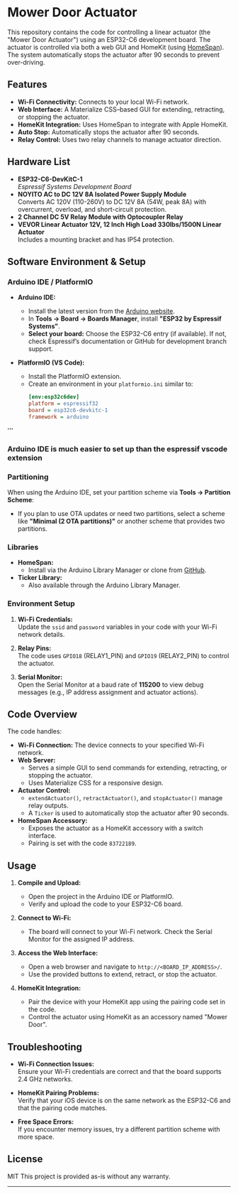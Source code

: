 # Mower Door Actuator

This repository contains the code for controlling a linear actuator (the "Mower Door Actuator") using an ESP32-C6 development board. The actuator is controlled via both a web GUI and HomeKit (using [HomeSpan](https://github.com/HomeSpan/HomeSpan)). The system automatically stops the actuator after 90 seconds to prevent over-driving.

## Features

- **Wi-Fi Connectivity:** Connects to your local Wi-Fi network.
- **Web Interface:** A Materialize CSS–based GUI for extending, retracting, or stopping the actuator.
- **HomeKit Integration:** Uses HomeSpan to integrate with Apple HomeKit.
- **Auto Stop:** Automatically stops the actuator after 90 seconds.
- **Relay Control:** Uses two relay channels to manage actuator direction.

## Hardware List

- **ESP32-C6-DevKitC-1**  
  *Espressif Systems Development Board*
- **NOYITO AC to DC 12V 8A Isolated Power Supply Module**  
  Converts AC 120V (110-260V) to DC 12V 8A (54W, peak 8A) with overcurrent, overload, and short-circuit protection.
- **2 Channel DC 5V Relay Module with Optocoupler Relay**
- **VEVOR Linear Actuator 12V, 12 Inch High Load 330lbs/1500N Linear Actuator**  
  Includes a mounting bracket and has IP54 protection.

## Software Environment & Setup

### Arduino IDE / PlatformIO

- **Arduino IDE:**  
  - Install the latest version from the [Arduino website](https://www.arduino.cc/en/software).
  - In **Tools → Board → Boards Manager**, install **"ESP32 by Espressif Systems"**.  
  - **Select your board:** Choose the ESP32-C6 entry (if available). If not, check Espressif’s documentation or GitHub for development branch support.
  
- **PlatformIO (VS Code):**  
  - Install the PlatformIO extension.
  - Create an environment in your `platformio.ini` similar to:
    ```ini
    [env:esp32c6dev]
    platform = espressif32
    board = esp32c6-devkitc-1
    framework = arduino
'''
### Arduino IDE is much easier to set up than the espressif vscode extension 
    
### Partitioning

When using the Arduino IDE, set your partition scheme via **Tools → Partition Scheme**:
- If you plan to use OTA updates or need two partitions, select a scheme like **"Minimal (2 OTA partitions)"** or another scheme that provides two partitions.

### Libraries

- **HomeSpan:**  
  - Install via the Arduino Library Manager or clone from [GitHub](https://github.com/HomeSpan/HomeSpan).
- **Ticker Library:**  
  - Also available through the Arduino Library Manager.

### Environment Setup

1. **Wi-Fi Credentials:**  
   Update the `ssid` and `password` variables in your code with your Wi-Fi network details.
   
2. **Relay Pins:**  
   The code uses `GPIO18` (RELAY1_PIN) and `GPIO19` (RELAY2_PIN) to control the actuator.
   
3. **Serial Monitor:**  
   Open the Serial Monitor at a baud rate of **115200** to view debug messages (e.g., IP address assignment and actuator actions).

## Code Overview

The code handles:
- **Wi-Fi Connection:** The device connects to your specified Wi-Fi network.
- **Web Server:**  
  - Serves a simple GUI to send commands for extending, retracting, or stopping the actuator.
  - Uses Materialize CSS for a responsive design.
- **Actuator Control:**  
  - `extendActuator()`, `retractActuator()`, and `stopActuator()` manage relay outputs.
  - A `Ticker` is used to automatically stop the actuator after 90 seconds.
- **HomeSpan Accessory:**  
  - Exposes the actuator as a HomeKit accessory with a switch interface.
  - Pairing is set with the code `83722189`.

## Usage

1. **Compile and Upload:**  
   - Open the project in the Arduino IDE or PlatformIO.
   - Verify and upload the code to your ESP32-C6 board.
   
2. **Connect to Wi-Fi:**  
   - The board will connect to your Wi-Fi network. Check the Serial Monitor for the assigned IP address.
   
3. **Access the Web Interface:**  
   - Open a web browser and navigate to `http://<BOARD_IP_ADDRESS>/`.
   - Use the provided buttons to extend, retract, or stop the actuator.
   
4. **HomeKit Integration:**  
   - Pair the device with your HomeKit app using the pairing code set in the code.
   - Control the actuator using HomeKit as an accessory named "Mower Door".

## Troubleshooting

- **Wi-Fi Connection Issues:**  
  Ensure your Wi-Fi credentials are correct and that the board supports 2.4 GHz networks.
  
- **HomeKit Pairing Problems:**  
  Verify that your iOS device is on the same network as the ESP32-C6 and that the pairing code matches.
  
- **Free Space Errors:**  
  If you encounter memory issues, try a different partition scheme with more space.
  

## License
MIT
This project is provided as-is without any warranty. 

---
